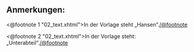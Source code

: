 Anmerkungen:
------------

<@footnote 1 "02_text.xhtml">In der Vorlage steht „Hansen“.</@footnote>

<@footnote 2 "02_text.xhtml">In der Vorlage steht: „Unterabteil“.</@footnote>


